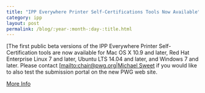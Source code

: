 ```yaml
---
title: "IPP Everywhere Printer Self-Certifications Tools Now Available"
category: ipp
layout: post
permalink: /blog/:year-:month-:day-:title.html
---
```


[The first public beta versions of the IPP Everywhere Printer Self-Certification tools are now available for Mac OS X 10.9 and later, Red Hat Enterprise Linux 7 and later, Ubuntu LTS 14.04 and later, and Windows 7 and later. Please contact [[mailto:chair@pwg.org|Michael Sweet]() if you would like to also test the submission portal on the new PWG web site.

<a class="btn btn-secondary btn-sm" href="ipp/everywhere.html">More Info</a>
